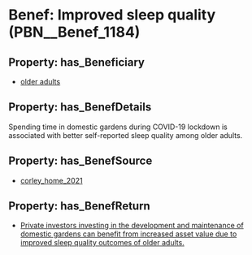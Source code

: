 # Benef: __Improved sleep quality__ (PBN__Benef_1184)

## Property: has_Beneficiary

* [older adults](../Stakeholder/PBN__Stakeholder_461)

## Property: has_BenefDetails

Spending time in domestic gardens during COVID-19 lockdown is associated with better self-reported sleep quality among older adults.

## Property: has_BenefSource

* [corley_home_2021](../Article/PBN__Article_244)

## Property: has_BenefReturn

* [Private investors investing in the development and maintenance of domestic gardens can benefit from increased asset value due to improved sleep quality outcomes of older adults.](../BenefReturn/PBN__BenefReturn_1320)

